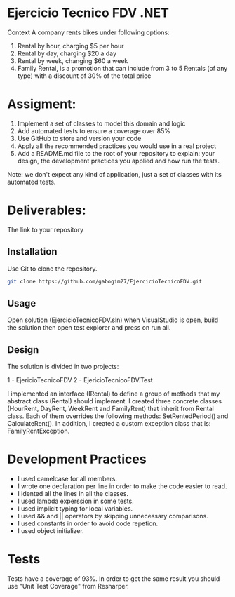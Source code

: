 # Ejercicio Tecnico FDV .NET

Context
A company rents bikes under following options:

1. Rental by hour, charging $5 per hour
2. Rental by day, charging $20 a day
3. Rental by week, changing $60 a week
4. Family Rental, is a promotion that can include from 3 to 5 Rentals (of any type) with a discount of 30% of the total price

# Assigment:
1. Implement a set of classes to model this domain and logic
2. Add automated tests to ensure a coverage over 85%
3. Use GitHub to store and version your code
4. Apply all the recommended practices you would use in a real project
5. Add a README.md file to the root of your repository to explain: your design, the development practices you applied and how run the tests.

Note: we don't expect any kind of application, just a set of classes with its automated tests.

# Deliverables:
The link to your repository 

## Installation

Use Git to clone the repository.

```bash
git clone https://github.com/gabogim27/EjercicioTecnicoFDV.git
```

## Usage


Open solution (EjercicioTecnicoFDV.sln) when VisualStudio is open, build the solution then open test explorer and press on run all.

## Design

The solution is divided in two projects: 

1 - EjericioTecnicoFDV
2 - EjericioTecnicoFDV.Test

I implemented an interface (IRental) to define a group of methods that my abstract class (Rental) should implement. I created three concrete classes (HourRent, DayRent, WeekRent and FamilyRent) that inherit from Rental class. Each of them overrides the following methods: SetRentedPeriod() and CalculateRent(). In addition, I created a custom exception class that is: FamilyRentException.

# Development Practices

* I used camelcase for all members.
* I wrote one declaration per line in order to make the code easier to read.
* I idented all the lines in all the classes.
* I used lambda experssion in some tests.
* I used implicit typing for local variables. 
* I used && and || operators by skipping unnecessary comparisons.
* I used constants in order to avoid code repetion.
* I used object initializer.

# Tests

Tests have a coverage of 93%. In order to get the same result you should use "Unit Test Coverage" from Resharper.


